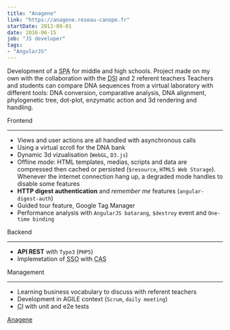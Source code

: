 ```yaml
---
title: "Anagene"
link: "https://anagene.reseau-canope.fr"
startDate: 2013-09-01
date: 2016-06-15
job: "JS developer"
tags:
- "AngularJS"
---
```


Development of a <abbr title="Single Page Application">SPA</abbr> for middle and high schools. Project made on my own with the collaboration with the <abbr title="Information System Department">DSI</abbr> and 2 referent teachers<!--more-->
Teachers and students can compare DNA sequences from a virtual laboratory with different tools: DNA conversion, comparative analysis, DNA alignment, phylogenetic tree, dot-plot, enzymatic action and 3d rendering and handling.

Frontend

---

- Views and user actions are all handled with asynchronous calls
- Using a virtual scroll for the DNA bank
- Dynamic 3d vizualisation (`WebGL`, `D3.js`)
- Offline mode: HTML templates, medias, scripts and data are compressed then cached or persisted (`$resource`, `HTML5 Web Storage`).
Whenever the internet connection hang up, a degraded mode handles to disable some features
- **HTTP digest authentication** and *remember me* features (`angular-digest-auth`)
- Guided tour feature, Google Tag Manager
- Performance analysis with `AngularJS batarang`, `$destroy` event and `One-time binding`

Backend

---

- **API REST** with `Typo3` (`PHP5`)
- Implemetation of <abbr title="single sign-on">SSO</abbr> with <abbr title="Central Authentication Service">CAS</abbr>

Management

---

- Learning business vocabulary to discuss with referent teachers
- Development in AGILE context (`Scrum`, `daily meeting`)
- <abbr title="Continuous Integration">CI</abbr> with unit and e2e tests

<a href="https://anagene.reseau-canope.fr" target="_blank" rel="noopener" class="btn btn-primary">Anagene</a>